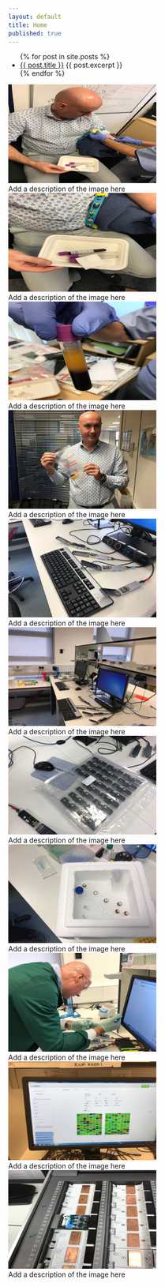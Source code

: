 ```yaml
---
layout: default
title: Home
published: true
---
```

<ul>
  {% for post in site.posts %}
  <li>
  <a href="{{ post.url }}">{{ post.title }}</a>
  {{ post.excerpt }}
  </li>
  {% endfor %}
</ul>

<div class="gallery">
  <div class="img">
    <a target="_blank" href="/images/800x600/IMG_0567.jpg">
      <img src="/images/800x600/IMG_0567.jpg" alt="blood letting" width="300" height="200">
    </a>
    <div class="desc">Add a description of the image here</div>
  </div>
  <div class="img">
    <a target="_blank" href="/images/800x600/IMG_0573.jpg">
      <img src="/images/800x600/IMG_0573.jpg" alt="samples extracted" width="300" height="200">
    </a>
    <div class="desc">Add a description of the image here</div>
  </div>
  <div class="img">
    <a target="_blank" href="/images/800x600/IMG_0584.jpg">
      <img src="/images/800x600/IMG_0584.jpg" alt="plasma" width="300" height="200">
    </a>
    <div class="desc">Add a description of the image here</div>
  </div>
  <div class="img">
    <a target="_blank" href="/images/800x600/IMG_0586.jpg">
      <img src="/images/800x600/IMG_0586.jpg" alt="biohazard" width="300" height="200">
    </a>
    <div class="desc">Add a description of the image here</div>
  </div>
  <div class="img">
    <a target="_blank" href="/images/800x600/IMG_0588.jpg">
      <img src="/images/800x600/IMG_0588.jpg" alt="setup" width="300" height="200">
    </a>
    <div class="desc">Add a description of the image here</div>
  </div>
  <div class="img">
    <a target="_blank" href="/images/800x600/IMG_0591.jpg">
      <img src="/images/800x600/IMG_0591.jpg" alt="parallel processing" width="300" height="200">
    </a>
    <div class="desc">Add a description of the image here</div>
  </div>
  <div class="img">
    <a target="_blank" href="/images/800x600/IMG_0593.jpg">
      <img src="/images/800x600/IMG_0593.jpg" alt="flowcells" width="300" height="200">
    </a>
    <div class="desc">Add a description of the image here</div>
  </div>
  <div class="img">
    <a target="_blank" href="/images/800x600/IMG_0594.jpg">
      <img src="/images/800x600/IMG_0594.jpg" alt="preparation" width="300" height="200">
    </a>
    <div class="desc">Add a description of the image here</div>
  </div>
  <div class="img">
    <a target="_blank" href="/images/800x600/IMG_0596.jpg">
      <img src="/images/800x600/IMG_0596.jpg" alt="sample loading" width="300" height="200">
    </a>
    <div class="desc">Add a description of the image here</div>
  </div>
  <div class="img">
    <a target="_blank" href="/images/800x600/IMG_0597.jpg">
      <img src="/images/800x600/IMG_0597.jpg" alt="data" width="300" height="200">
    </a>
    <div class="desc">Add a description of the image here</div>
  </div>
  <div class="img">
    <a target="_blank" href="/images/800x600/IMG_0603.jpg">
      <img src="/images/800x600/IMG_0603.jpg" alt="promethion" width="300" height="200">
    </a>
    <div class="desc">Add a description of the image here</div>
  </div>
</div>
